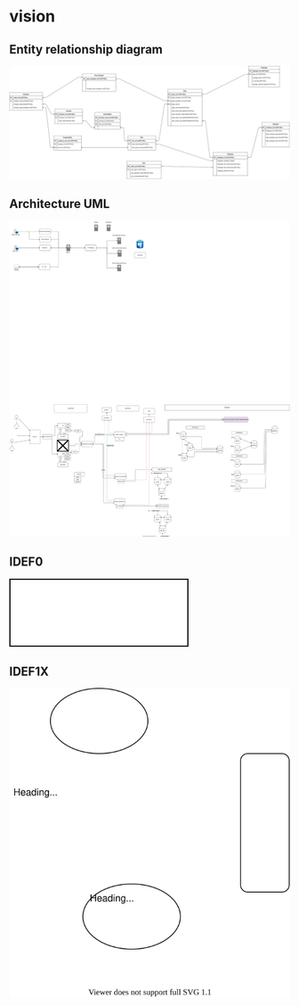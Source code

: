 # vision

## Entity relationship diagram

![EntityRelationship](./svg/EntityRelationship.svg)


## Architecture UML

![ArchitectureUML](./svg/ArchitectureUML.svg)



## IDEF0

![ArchitectureUML](./svg/IDEF0.svg)



## IDEF1X

![EntityRelationship](./svg/IDEF1X.svg)
